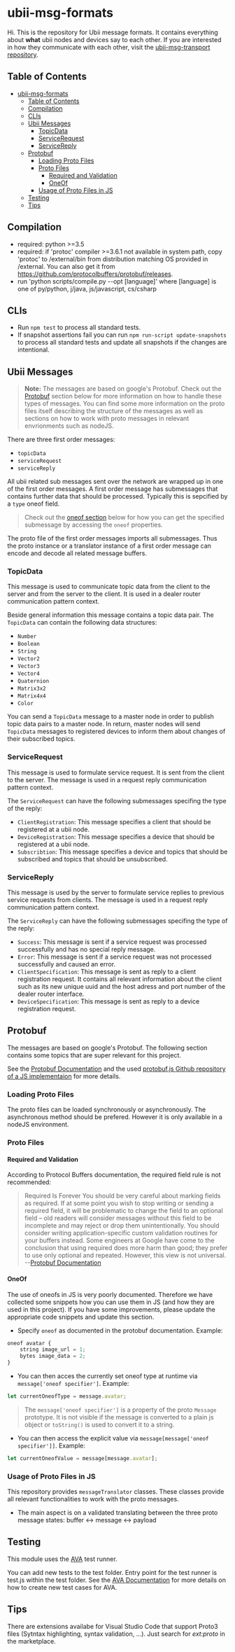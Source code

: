 # ubii-msg-formats

Hi. This is the repository for Ubii message formats. It contains everything about **what** ubii nodes and devices say to each other.
If you are interested in how they communicate with each other, visit the [ubii-msg-transport repository](https://gitlab.lrz.de/IN-FAR/Ubi-Interact/ubii-msg-transport).

## Table of Contents

- [ubii-msg-formats](#ubii-msg-formats)
    - [Table of Contents](#table-of-contents)
    - [Compilation](#compilation)
    - [CLIs](#clis)
    - [Ubii Messages](#ubii-messages)
        - [TopicData](#topicdata)
        - [ServiceRequest](#servicerequest)
        - [ServiceReply](#servicereply)
    - [Protobuf](#protobuf)
        - [Loading Proto Files](#loading-proto-files)
        - [Proto Files](#proto-files)
            - [Required and Validation](#required-and-validation)
            - [OneOf](#oneof)
        - [Usage of Proto Files in JS](#usage-of-proto-files-in-js)
    - [Testing](#testing)
    - [Tips](#tips)

## Compilation

- required: python >=3.5
- required: if 'protoc' compiler >=3.6.1 not available in system path, copy 'protoc' to /external/bin from distribution matching OS provided in /external. You can also get it from https://github.com/protocolbuffers/protobuf/releases.
- run 'python scripts/compile.py --opt [language]' where [language] is one of py/python, j/java, js/javascript, cs/csharp

## CLIs 

- Run `npm test` to process all standard tests.
- If snapshot assertions fail you can run `npm run-script update-snapshots` to process all standard tests and update all snapshots if the changes are intentional.

## Ubii Messages

> **Note:** The messages are based on google's Protobuf. Check out the [Protobuf](#protobuf) section below for more information on how to handle these types of messages.
> You can find some more information on the proto files itself describing the structure of the messages as well as sections on how to work with proto messages in relevant envrionments such as nodeJS.

There are three first order messages:

- `topicData`
- `serviceRequest`
- `serviceReply`

All ubii related sub messages sent over the network are wrapped up in one of the first order messages. A first order message has submessages that contains further data that should be processed. Typically this is sepcified by a `type` oneof field.

> Check out the [oneof section](#oneof) below for how you can get the specified submessage by accessing the `oneof` properties.

The proto file of the first order messages imports all submessages. Thus the proto instance or a translator instance of a first order message can encode and decode all related message buffers.

### TopicData

This message is used to communicate topic data from the client to the server and from the server to the client. It is used in a dealer router communication pattern context.

Beside general information this message contains a topic data pair. The `TopicData` can contain the following data structures:

- `Number`
- `Boolean`
- `String`
- `Vector2`
- `Vector3`
- `Vector4`
- `Quaternion`
- `Matrix3x2`
- `Matrix4x4`
- `Color`

You can send a `TopicData` message to a master node in order to publish topic data pairs to a master node.
In return, master nodes will send `TopicData` messages to registered devices to inform them about changes of their subscribed topics.

### ServiceRequest

This message is used to formulate service request. It is sent from the client to the server. The message is used in a request reply communication pattern context.

The `ServiceRequest` can have the following submessages specifing the type of the reply:

- `ClientRegistration`: This message specifies a client that should be registered at a ubii node.
- `DeviceRegistration`: This message specifies a device that should be registered at a ubii node.
- `Subscribtion`: This message specifies a device and topics that should be subscribed and topics that should be unsubscribed.

### ServiceReply

This message is used by the server to formulate service replies to previous service requests from clients. The message is used in a request reply communication pattern context.

The `ServiceReply` can have the following submessages specifing the type of the reply:

- `Success`: This message is sent if a service request was processed successfully and has no special reply message.
- `Error`: This message is sent if a service request was not processed successfully and caused an error.
- `ClientSpecification`: This message is sent as reply to a client registration request. It contains all relevant information about the client such as its new unique uuid and the host adress and port number of the dealer router interface.
- `DeviceSpecification`: This message is sent as reply to a device registration request.

## Protobuf

The messages are based on google's Protobuf. The following section contains some topics that are super relevant for this project.

See the [Protobuf Documentation](https://developers.google.com/protocol-buffers/) and the used [protobuf.js Github repository of a JS implementaion](https://github.com/dcodeIO/ProtoBuf.js/) for more details.

### Loading Proto Files

The proto files can be loaded synchronously or asynchronously. The asynchronous method should be prefered. However it is only available in a nodeJS environment.

### Proto Files

#### Required and Validation

According to Protocol Buffers documentation, the required field rule is not recommended:

>Required Is Forever You should be very careful about marking fields as required. If at some point you wish to stop writing or sending a required field, it will be problematic to change the field to an optional field – old readers will consider messages without this field to be incomplete and may reject or drop them unintentionally. You should consider writing application-specific custom validation routines for your buffers instead. Some engineers at Google have come to the conclusion that using required does more harm than good; they prefer to use only optional and repeated. However, this view is not universal. --[Protobuf Documentation](https://developers.google.com/protocol-buffers/docs/proto)

#### OneOf

The use of oneofs in JS is very poorly documented. Therefore we have collected some snippets how you can use them in JS (and how they are used in this project).
If you have some improvements, please update the appropriate code snippets and update this section.

- Specify `oneof` as documented in the protobuf documentation. Example:

```js
oneof avatar {
    string image_url = 1;
    bytes image_data = 2;
}
```

- You can then acces the currently set oneof type at runtime via `message['oneof specifier']`. Example:

```js
let currentOneofType = message.avatar;
```

> The `message['oneof specifier']` is a property of the proto `Message` prototype. It is not visible if the message is converted to a plain js object or `toString()` is used to convert it to a string.

- You can then access the explicit value via `message[message['oneof specifier']]`. Example:

```js
let currentOneofValue = message[message.avatar];
```

### Usage of Proto Files in JS

This repository provides `messageTranslator` classes. These classes provide all relevant functionalities to work with the proto messages.

- The main aspect is on a validated translating between the three proto message states: buffer <-> message <-> payload

## Testing

This module uses the [AVA](https://github.com/avajs/ava) test runner.

You can add new tests to the test folder. Entry point for the test runner is test.js within the test folder. See the [AVA Documentation](https://github.com/avajs/ava#contents) for more details on how to create new test cases for AVA.

## Tips

There are extensions availabe for Visual Studio Code that support Proto3 files (Sytntax highlighting, syntax validation, ...). Just search for *ext:proto* in the marketplace.